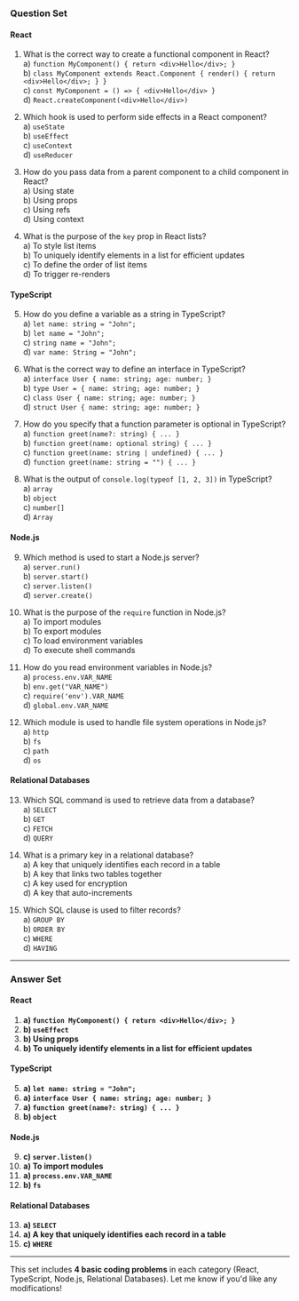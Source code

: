 ### **Question Set**  

#### **React**  
1. What is the correct way to create a functional component in React?  
   a) `function MyComponent() { return <div>Hello</div>; }`  
   b) `class MyComponent extends React.Component { render() { return <div>Hello</div>; } }`  
   c) `const MyComponent = () => { <div>Hello</div> }`  
   d) `React.createComponent(<div>Hello</div>)`  

2. Which hook is used to perform side effects in a React component?  
   a) `useState`  
   b) `useEffect`  
   c) `useContext`  
   d) `useReducer`  

3. How do you pass data from a parent component to a child component in React?  
   a) Using state  
   b) Using props  
   c) Using refs  
   d) Using context  

4. What is the purpose of the `key` prop in React lists?  
   a) To style list items  
   b) To uniquely identify elements in a list for efficient updates  
   c) To define the order of list items  
   d) To trigger re-renders  

#### **TypeScript**  
5. How do you define a variable as a string in TypeScript?  
   a) `let name: string = "John";`  
   b) `let name = "John";`  
   c) `string name = "John";`  
   d) `var name: String = "John";`  

6. What is the correct way to define an interface in TypeScript?  
   a) `interface User { name: string; age: number; }`  
   b) `type User = { name: string; age: number; }`  
   c) `class User { name: string; age: number; }`  
   d) `struct User { name: string; age: number; }`  

7. How do you specify that a function parameter is optional in TypeScript?  
   a) `function greet(name?: string) { ... }`  
   b) `function greet(name: optional string) { ... }`  
   c) `function greet(name: string | undefined) { ... }`  
   d) `function greet(name: string = "") { ... }`  

8. What is the output of `console.log(typeof [1, 2, 3])` in TypeScript?  
   a) `array`  
   b) `object`  
   c) `number[]`  
   d) `Array`  

#### **Node.js**  
9. Which method is used to start a Node.js server?  
   a) `server.run()`  
   b) `server.start()`  
   c) `server.listen()`  
   d) `server.create()`  

10. What is the purpose of the `require` function in Node.js?  
    a) To import modules  
    b) To export modules  
    c) To load environment variables  
    d) To execute shell commands  

11. How do you read environment variables in Node.js?  
    a) `process.env.VAR_NAME`  
    b) `env.get("VAR_NAME")`  
    c) `require('env').VAR_NAME`  
    d) `global.env.VAR_NAME`  

12. Which module is used to handle file system operations in Node.js?  
    a) `http`  
    b) `fs`  
    c) `path`  
    d) `os`  

#### **Relational Databases**  
13. Which SQL command is used to retrieve data from a database?  
    a) `SELECT`  
    b) `GET`  
    c) `FETCH`  
    d) `QUERY`  

14. What is a primary key in a relational database?  
    a) A key that uniquely identifies each record in a table  
    b) A key that links two tables together  
    c) A key used for encryption  
    d) A key that auto-increments  

15. Which SQL clause is used to filter records?  
    a) `GROUP BY`  
    b) `ORDER BY`  
    c) `WHERE`  
    d) `HAVING`  

---

### **Answer Set**  

#### **React**  
1. **a) `function MyComponent() { return <div>Hello</div>; }`**  
2. **b) `useEffect`**  
3. **b) Using props**  
4. **b) To uniquely identify elements in a list for efficient updates**  

#### **TypeScript**  
5. **a) `let name: string = "John";`**  
6. **a) `interface User { name: string; age: number; }`**  
7. **a) `function greet(name?: string) { ... }`**  
8. **b) `object`**  

#### **Node.js**  
9. **c) `server.listen()`**  
10. **a) To import modules**  
11. **a) `process.env.VAR_NAME`**  
12. **b) `fs`**  

#### **Relational Databases**  
13. **a) `SELECT`**  
14. **a) A key that uniquely identifies each record in a table**  
15. **c) `WHERE`**  

---

This set includes **4 basic coding problems** in each category (React, TypeScript, Node.js, Relational Databases). Let me know if you'd like any modifications!
